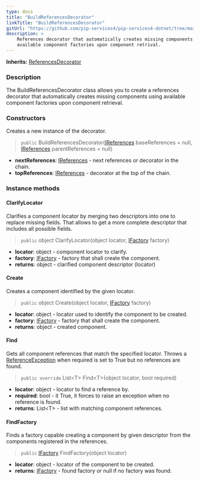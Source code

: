 ```yaml
---
type: docs
title: "BuildReferencesDecorator"
linkTitle: "BuildReferencesDecorator"
gitUrl: "https://github.com/pip-services4/pip-services4-dotnet/tree/main/pip-services4-container-dotnet"
description: >
    References decorator that automatically creates missing components using
    available component factories upon component retrival.
---
```


**Inherits:** [ReferencesDecorator](../references_decorator)


### Description
The BuildReferencesDecorator class allows you to create a references decorator that automatically creates missing components using available component factories upon component retrieval.

### Constructors
Creates a new instance of the decorator.

> `public` BuildReferencesDecorator([IReferences](../../../components/refer/ireferences) baseReferences = null, [IReferences](../../../components/refer/ireferences) parentReferences = null)

- **nextReferences**: [IReferences](../../../components/refer/ireferences) - next references or decorator in the chain.
- **topReferences**: [IReferences](../../../components/refer/ireferences) - decorator at the top of the chain.

### Instance methods

#### ClarifyLocator
Clarifies a component locator by merging two descriptors into one to replace missing fields.
That allows to get a more complete descriptor that includes all possible fields.

> `public` object ClarifyLocator(object locator, [IFactory](../../../components/build/ifactory) factory)
- **locator**: object - component locator to clarify.
- **factory**: [IFactory](../../../components/build/ifactory) - factory that shall create the component.
- **returns**: object - clarified component descriptor (locator)

#### Create
Creates a component identified by the given locator.

> `public` object Create(object locator, [IFactory](../../../components/build/ifactory) factory)
- **locator**: object - locator used to identify the component to be created.
- **factory**: [IFactory](../../../components/build/ifactory) - factory that shall create the component.
- **returns**: object - created component.

#### Find
Gets all component references that match the specified locator.
Throws a [ReferenceException](../../../components/refer/reference_exception) when required is set to True but no references are found.

> `public override` List\<T\> Find\<T\>(object locator, bool required)

- **locator**: object - locator to find a reference by.
- **required**: bool - it True, it forces to raise an exception when no reference is found.
- **returns**: List\<T\> - list with matching component references.


#### FindFactory
Finds a factory capable creating a component by given descriptor
from the components registered in the references.

> `public` [IFactory](../../../components/build/ifactory) FindFactory(object locator)
- **locator**: object - locator of the component to be created.
- **returns**: [IFactory](../../../components/build/ifactory) - found factory or null if no factory was found.

